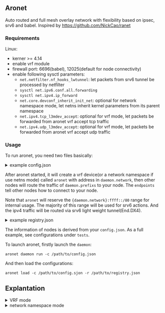 ## Aronet

Auto routed and full mesh overlay network with flexibility based on ipsec, srv6 and babel. Inspired by https://github.com/NickCao/ranet

### Requirements

Linux:
+ kerner >= 4.14
+ enable vrf module
+ firewall port: 6696(babel), 12025(default for node connectivity)
+ enable following sysctl parameters:
	+ `net.netfilter.nf_hooks_lwtunnel`: let packets from srv6 tunnel be processed by netfilter
	+ `sysctl net.ipv6.conf.all.forwarding`
    + `sysctl net.ipv4.ip_forward`
    + `net.core.devconf_inherit_init_net`: optional for network namespace mode, let netns inherit kernel parameters from its parent namespace
    + `net.ipv4.tcp_l3mdev_accept`: optional for vrf mode, let packets be forwarded from aronet vrf accept tcp traffic
    + `net.ipv4.udp_l3mdev_accept`: optional for vrf mode, let packets be forwarded from aronet vrf accept udp traffic

### Usage


To run aronet, you need two files basically:

<details>

<summary> example config.json </summary>

#### `config.json`

 `config.json` contains basic configuration for running aronet, example:
 
 ```json
{
  "private_key": "./test/config/moon/private.pem",
  "organization": "example",
  "common_name": "host-01",
  "daemon": {
    "prefixs": [
      "192.168.128.1/24"
    ],
    "use_netns": false,
    "network": "fd66::1/64" # must be a v6 network with prefix less or equal to 64
  },
  # endpoints are some ip:port pairs for establishing tunnels with other nodes in a registry
  "endpoints": [
    {
      "address": "1.1.1.1",
      "port": 12025,
    },
    {
      "address_family": "ip6",
      "address": null,
      "port": 12025,
      "serial_number": 1
    }
  ]
}
```

</details>

After aronet started, it will create a vrf device(or a network namespace if use netns mode) called `aronet` with address in `daemon.network`, then other nodes will route the traffic of `daemon.prefixs` to your node. The `endpoints` tell other nodes how to connect to your node.

Note that `aronet` will reserve the `{daemon.network}:ffff::/80` range for internal usage. The majority of this range will be used for srv6 actions. And the ipv4 traffic will be routed via srv6 light weight tunnel(End.DX4).

<details>

<summary> example registry.json </summary>

#### `registry.json`

`registry.json` contains information of nodes in a mesh overlay network. And your nodes will connect to the nodes in `registry.json`. example:
```json
[
  {
    "public_key": "-- raw pem of public key --",
    "organization": "example",
    "nodes": [
      {
        "common_name": "host-01",
        "endpoints": [
          {
            "address": "2.2.2.2",
            "port": 12345,
          },
          {
            "address": "::1",
            "port": 12345
          }
        ],
        "remarks": {
          "prefixs": [
            "192.168.128.1/24"
          ],
          "network": "fd66::1/64"
        }
      }
    ]
  },
  {
    "public_key": "-- raw pem of public key --",
    "organization": "example2",
    "nodes": [
      {
        "common_name": "host-01",
        "endpoints": [
          {
            "address": "1.1.1.2",
            "port": 12345
          },
          {
            "address": "::1",
            "port": 12345
          }
        ],
        "remarks": {
          "prefixs": [
            "192.168.129.1/24"
          ],
          "network": "fd67::1/64"
        }
      }
    ]
  }
]
```

</details>

The information of nodes is derived from your `config.json`. As a full example, see configurations under `tests`.

To launch aronet, firstly launch the `daemon`:
```shell
aronet daemon run -c /path/to/config.json
```
And then load the configurations:
```shell
aronet load -c /path/to/config.sjon -r /path/to/registry.json
```


## Explantation

<details>

<summary> VRF mode </summary>

### VRF mode

![topology of vrf mode](/assets/images/topology-vrf.png)



</details>

<details>

<summary> network namespace mode </summary>

### network namespace mode

![topology of vrf mode](/assets/images/topology-netns.png)


</details>
